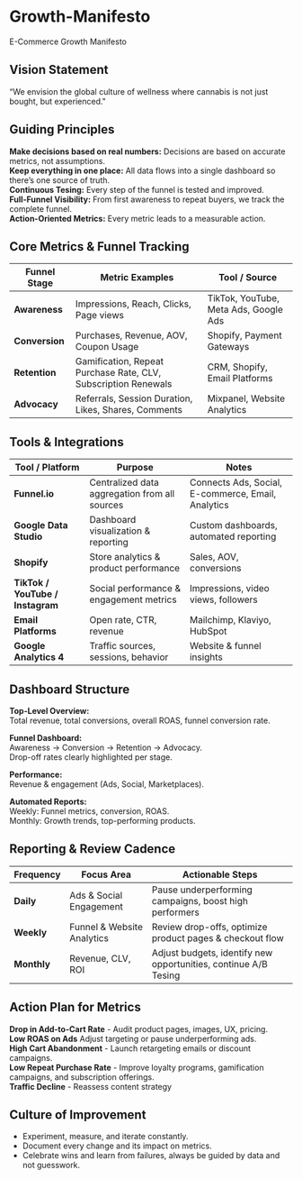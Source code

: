 # Growth-Manifesto
E-Commerce Growth Manifesto

## Vision Statement
“We envision the global culture of wellness where cannabis is not just bought, but experienced."

## Guiding Principles
**Make decisions based on real numbers:** Decisions are based on accurate metrics, not assumptions.<br>
**Keep everything in one place:** All data flows into a single dashboard so there’s one source of truth.<br>
**Continuous Tesing:** Every step of the funnel is tested and improved.<br>
**Full-Funnel Visibility:** From first awareness to repeat buyers, we track the complete funnel.<br>
**Action-Oriented Metrics:** Every metric leads to a measurable action.<br>

## Core Metrics & Funnel Tracking   
| Funnel Stage          | Metric Examples                                      | Tool / Source                            |
| --------------------- | ---------------------------------------------------- | ---------------------------------------- |
| **Awareness**         | Impressions, Reach, Clicks, Page views              | TikTok, YouTube, Meta Ads, Google Ads    |
| **Conversion**        | Purchases, Revenue, AOV, Coupon Usage                | Shopify, Payment Gateways   |
| **Retention** | Gamification, Repeat Purchase Rate, CLV, Subscription Renewals     | CRM, Shopify, Email Platforms            |
| **Advocacy**          | Referrals, Session Duration, Likes, Shares, Comments  | Mixpanel, Website Analytics |

## Tools & Integrations
| Tool / Platform                    | Purpose                                       | Notes                                              |
| ---------------------------------- | --------------------------------------------- | -------------------------------------------------- |
| **Funnel.io**       | Centralized data aggregation from all sources | Connects Ads, Social, E-commerce, Email, Analytics |
| **Google Data Studio** | Dashboard visualization & reporting           | Custom dashboards, automated reporting             |
| **Shopify**          | Store analytics & product performance         | Sales, AOV, conversions                            |
| **TikTok / YouTube / Instagram**   | Social performance & engagement metrics       | Impressions, video views, followers                |
| **Email Platforms**                | Open rate, CTR, revenue                       | Mailchimp, Klaviyo, HubSpot                        |
| **Google Analytics 4**             | Traffic sources, sessions, behavior           | Website & funnel insights                          |

## Dashboard Structure
**Top-Level Overview:**<br>
Total revenue, total conversions, overall ROAS, funnel conversion rate.<br>

**Funnel Dashboard:**<br>
Awareness → Conversion → Retention → Advocacy.<br>
Drop-off rates clearly highlighted per stage.<br>

**Performance:**<br>
Revenue & engagement (Ads, Social, Marketplaces).<br>

**Automated Reports:**<br>
Weekly: Funnel metrics, conversion, ROAS.<br>
Monthly: Growth trends, top-performing products.<br>


## Reporting & Review Cadence
| Frequency   | Focus Area                 | Actionable Steps                                              |
| ----------- | -------------------------- | ------------------------------------------------------------- |
| **Daily**   | Ads & Social Engagement    | Pause underperforming campaigns, boost high performers        |
| **Weekly**  | Funnel & Website Analytics | Review drop-offs, optimize product pages & checkout flow      |
| **Monthly** | Revenue, CLV, ROI          | Adjust budgets, identify new opportunities, continue A/B Tesing |

## Action Plan for Metrics
**Drop in Add-to-Cart Rate** - Audit product pages, images, UX, pricing.<br>
**Low ROAS on Ads** Adjust targeting or pause underperforming ads.<br>
**High Cart Abandonment** - Launch retargeting emails or discount campaigns.<br>
**Low Repeat Purchase Rate** - Improve loyalty programs, gamification campaigns, and subscription offerings.<br>
**Traffic Decline** - Reassess content strategy<br>

## Culture of Improvement
- Experiment, measure, and iterate constantly.
- Document every change and its impact on metrics.
- Celebrate wins and learn from failures, always be guided by data and not guesswork.
